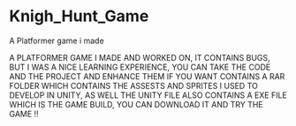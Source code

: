 # Knigh_Hunt_Game
A Platformer game i made 

A PLATFORMER GAME I MADE AND WORKED ON, IT CONTAINS BUGS, BUT I WAS A NICE LEARNING EXPERIENCE, YOU CAN TAKE THE CODE AND THE PROJECT AND ENHANCE THEM IF YOU WANT
CONTAINS A RAR FOLDER WHICH CONTAINS THE ASSESTS AND SPRITES I USED TO DEVELOP IN UNITY, AS WELL THE UNITY FILE
ALSO CONTAINS A EXE FILE WHICH IS THE GAME BUILD, YOU CAN DOWNLOAD IT AND TRY THE GAME !! 
